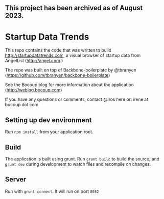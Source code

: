 ## This project has been archived as of August 2023.

# Startup Data Trends

This repo contains the code that was written to build http://startupdatatrends.com, a visual browser of startup data from AngelList (http://angel.com.)

The repo was built on top of Backbone-boilerplate by @tbranyen (https://github.com/tbranyen/backbone-boilerplate)

See the Bocoup blog for more information about the application (http://weblog.bocoup.com)

If you have any questions or comments, contact @iros here or: irene at bocoup dot com.

Setting up dev environment
--------------------------

Run `npm install` from your application root.

Build
-----

The application is built using grunt. Run `grunt build` to build the source, and `grunt dev` during development to watch
files and recompile on changes.

Server
------

Run with `grunt connect`. It will run on port `8082`
